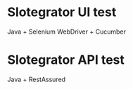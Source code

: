 # Slotegrator UI test
Java + Selenium WebDriver + Cucumber 

# Slotegrator API test
Java + RestAssured
